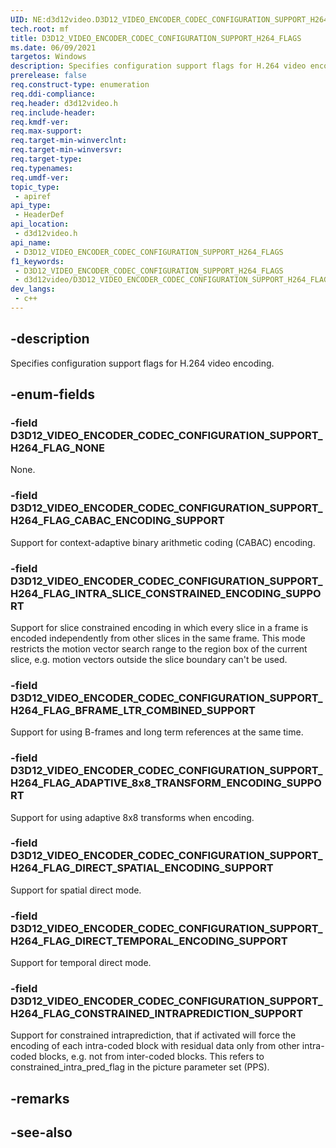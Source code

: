 ```yaml
---
UID: NE:d3d12video.D3D12_VIDEO_ENCODER_CODEC_CONFIGURATION_SUPPORT_H264_FLAGS
tech.root: mf
title: D3D12_VIDEO_ENCODER_CODEC_CONFIGURATION_SUPPORT_H264_FLAGS
ms.date: 06/09/2021
targetos: Windows
description: Specifies configuration support flags for H.264 video encoding.
prerelease: false
req.construct-type: enumeration
req.ddi-compliance: 
req.header: d3d12video.h
req.include-header: 
req.kmdf-ver: 
req.max-support: 
req.target-min-winverclnt: 
req.target-min-winversvr: 
req.target-type: 
req.typenames: 
req.umdf-ver: 
topic_type:
 - apiref
api_type:
 - HeaderDef
api_location:
 - d3d12video.h
api_name:
 - D3D12_VIDEO_ENCODER_CODEC_CONFIGURATION_SUPPORT_H264_FLAGS
f1_keywords:
 - D3D12_VIDEO_ENCODER_CODEC_CONFIGURATION_SUPPORT_H264_FLAGS
 - d3d12video/D3D12_VIDEO_ENCODER_CODEC_CONFIGURATION_SUPPORT_H264_FLAGS
dev_langs:
 - c++
---
```


## -description

Specifies configuration support flags for H.264 video encoding.

## -enum-fields

### -field D3D12_VIDEO_ENCODER_CODEC_CONFIGURATION_SUPPORT_H264_FLAG_NONE

None.

### -field D3D12_VIDEO_ENCODER_CODEC_CONFIGURATION_SUPPORT_H264_FLAG_CABAC_ENCODING_SUPPORT

Support for context-adaptive binary arithmetic coding (CABAC) encoding.

### -field D3D12_VIDEO_ENCODER_CODEC_CONFIGURATION_SUPPORT_H264_FLAG_INTRA_SLICE_CONSTRAINED_ENCODING_SUPPORT

Support for slice constrained encoding in which every slice in a frame is encoded independently from other slices in the same frame. This mode restricts the motion vector search range to the region box of the current slice, e.g. motion vectors outside the slice boundary can't be used.

### -field D3D12_VIDEO_ENCODER_CODEC_CONFIGURATION_SUPPORT_H264_FLAG_BFRAME_LTR_COMBINED_SUPPORT

Support for using B-frames and long term references at the same time.

### -field D3D12_VIDEO_ENCODER_CODEC_CONFIGURATION_SUPPORT_H264_FLAG_ADAPTIVE_8x8_TRANSFORM_ENCODING_SUPPORT

Support for using adaptive 8x8 transforms when encoding.

### -field D3D12_VIDEO_ENCODER_CODEC_CONFIGURATION_SUPPORT_H264_FLAG_DIRECT_SPATIAL_ENCODING_SUPPORT

Support for spatial direct mode.

### -field D3D12_VIDEO_ENCODER_CODEC_CONFIGURATION_SUPPORT_H264_FLAG_DIRECT_TEMPORAL_ENCODING_SUPPORT

Support for temporal direct mode.

### -field D3D12_VIDEO_ENCODER_CODEC_CONFIGURATION_SUPPORT_H264_FLAG_CONSTRAINED_INTRAPREDICTION_SUPPORT

Support for constrained intraprediction, that if activated will force the encoding of each intra-coded block with residual data only from other intra-coded blocks, e.g. not from inter-coded blocks. This refers to constrained_intra_pred_flag in the picture parameter set (PPS).

## -remarks

## -see-also

